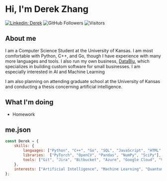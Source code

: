 # Hi, I'm Derek Zhang
[![Linkedin: Derek](https://img.shields.io/badge/-Derek-blue?style=flat-square&logo=Linkedin&logoColor=white&link=https://www.linkedin.com/in/derekzhang0000/)](https://www.linkedin.com/in/derekzhang0000/)
![GitHub Followers](https://img.shields.io/github/followers/DerekZhang0000?label=Follow&style=social)
![Visitors](https://visitor-badge.glitch.me/badge?page_id=DerekZhang0000)

## About me
<p>I am a Computer Science Student at the University of Kansas. I am most comfortable with Python, C++, and Go, though I have experience with many more languages and tools. I also run my own business, <a href="https://www.datablu.net">DataBlu</a>, which specializes in building custom software for small businesses. I am especially interested in AI and Machine Learning

I am also planning on attending graduate school at the University of Kansas and conducting a thesis concerning artificial intelligence.</p>

## What I'm doing
- Homework

## me.json

```javascript
const Derek = {
    skills: {
        languages: ["Python", "C++", "Go", "SQL", "JavaScript", "HTML", "CSS", "MATLAB", "Haskell"],
        libraries:  ["PyTorch", "OpenCV", "Pandas", "NumPy", "SciPy"],
        tools: ["Git", "Jira", "Bitbucket", "Azure", "Google Cloud", "VHDL", "IBM SPSS"],
    },
    interests: ["Artificial Intelligence", "Machine Learning", "Quantum Computing", "Backend Stuff"]
};
```

